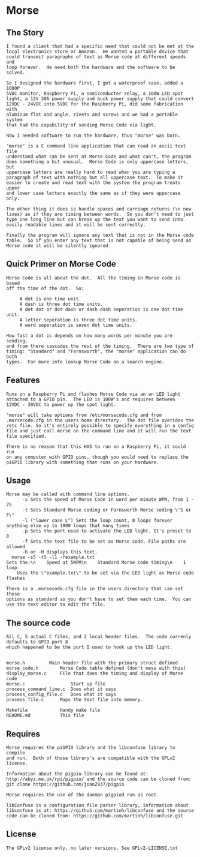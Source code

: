 Morse
=====

## The Story

    I found a client that had a specific need that could not be met at the
    local electronics store or Amazon.  He wanted a portable device that
    could transmit paragraphs of text as Morse code at different speeds and
    loop forever.  He need both the hardware and the software to be solved.

    So I designed the hardware first, I got a waterproof case, added a 1080P
    5VDC monitor, Raspberry Pi, a semiconducter relay, a 100W LED spot
    light, a 12V 30A power supply and buck power supply that could convert
    12VDC - 24VDC into 5VDC for the Raspberry Pi, did some fabrication with
    aluminum flat and angle, rivets and screws and we had a portable system
    that had the capability of sending Morse Code via light.  

    Now I needed software to run the hardware, thus "morse" was born.

    "morse" is a C command line application that can read an ascii text file
    understand what can be sent at Morse Code and what can't, the program
    does something a bit unusual.  Morse Code is only uppercase letters, but
    uppercase letters are really hard to read when you are typing a
    paragraph of text with nothing but all uppercase text.  To make it
    easier to create and read text with the system the program treats upper
    and lower case letters exactly the same as if they were uppercase only.

    The other thing it does is handle spaces and carriage returns (\n new
    lines) as if they are timing between words.  So you don’t need to just
    type one long line but can break up the text you want to send into
    easily readable lines and it will be sent correctly.

    Finally the program will ignore any text that is not in the Morse code
    table.  So if you enter any text that is not capable of being send as
    Morse code it will be silently ignored.

## Quick Primer on Morse Code

    Morse Code is all about the dot.  All the timing in Morse code is based
    off the time of the dot.  So:

         A dot is one time unit.
         A dash is three dot time units.
         A dot dot or dot dash or dash dash seperation is one dot time unit.
         A letter seperation is three dot time units.
         A word seperation is seven dot time units.

    How fast a dot is depends on how many words per minute you are sending,
    and from there cascades the rest of the timing.  There are two type of
    timing: "Standard" and "Farnsworth", the "morse" application can do both
    types.  For more info lookup Morse Code on a search engine.

## Features

    Runs on a Raspberry Pi and flashes Morse Code via an an LED light
    attached to a GPIO pin.  The LED is 100W's and requires between 
    12VDC - 30VDC to power up the spot light.

    "morse" will take options from /etc/morsecode.cfg and from
    .morsecode.cfg in the users home directory.  The dot file overides the
    /etc file. So it's entirely possible to specify everything in a config
    file and just call morse on the command line and it will run the text
    file specified.

    There is no reason that this HAS to run on a Raspberry Pi, it could run
    on any computer with GPIO pins, though you would need to replace the
    piGPIO library with something that runs on your hardware.

## Usage

    Morse may be called with command line options.
          -s Sets the speed of Morse Code in word per minute WPM, from 1 - 75
          -t Sets Standard Morse coding or Farnsworth Morse coding \"S or F\"
          -l ("lower case L") Sets the loop count, 0 loops forever anything else up to 1000 loops that many times
          -p Sets the port used to activate the LED light. It's preset to 8
          -f Sets the text file to be set as Morse code. File paths are allowed
          -h or -H displays this text.
      morse -s5 -tS -l1 -fexample.txt
    Sets the:\n    Speed at 5WPM\n    Standard Morse code timing\n    1 loop
        Uses the \"example.txt\" to be set via the LED light as Morse code flashes

    There is a .morsecode.cfg file in the users directory that can set these
    options as standard so you don't have to set them each time.  You can
    use the text editor to edit the file.

## The source code

    All C, 5 actual C files, and 2 local header files.  The code currenly defaults to GPIO port 8
    which happened to be the port I used to hook up the LED light.


    morse.h		    Main header file with the primary struct defined
    morse_code.h	    Morse Code table defined (don't mess with this)
    display_morse.c	    File that does the timing and display of Morse code
    morse.c                 Start up file
    process_command_line.c  Does what it says
    process_config_file.c   Does what it says
    process_file.c	    Maps the text file into memory.

    Makefile		    Handy make file
    README.md		    This file
 
## Requires

    Morse requires the piGPIO library and the libconfuse library to compile
    and run.  Both of those library's are compatible with the GPLv2 license.

    Information about the pigpio library can be found at:
    http://abyz.me.uk/rpi/pigpio/ and the source code can be cloned from:
    git clone https://github.com/joan2937/pigpio
    
    Morse requires the use of the daemon pigpiod run as root.

    libConfuse is a configuration file parser library, information about
    libconfuse is at: https://github.com/martinh/libconfuse and the source
    code can be cloned from: https://github.com/martinh/libconfuse.git

## License

    The GPLv2 license only, no later versions. See GPLv2-LICENSE.txt
